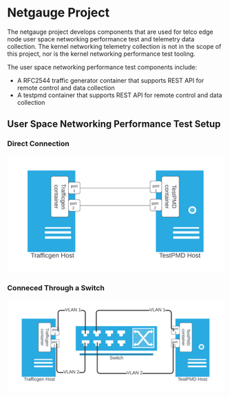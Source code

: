 # Netgauge Project

The netgauge project develops components that are used for telco edge node user space networking performance test and telemetry data collection. The kernel networking telemetry collection is not in the scope of this project, nor is the kernel networking performance test tooling.

The user space networking performance test components include:
* A RFC2544 traffic generator container that supports REST API for remote control and data collection
* A testpmd container that supports REST API for remote control and data collection

## User Space Networking Performance Test Setup

### Direct Connection
![The trafficgen and testpmd are directly connected](diagrams/RFC2544-direct-connection.png?raw=true "Direct Connection")

### Conneced Through a Switch
![The trafficgen and testpmd are connected through a switch](diagrams/RFC2544-switch-connection.png?raw=true "Switch Connection")